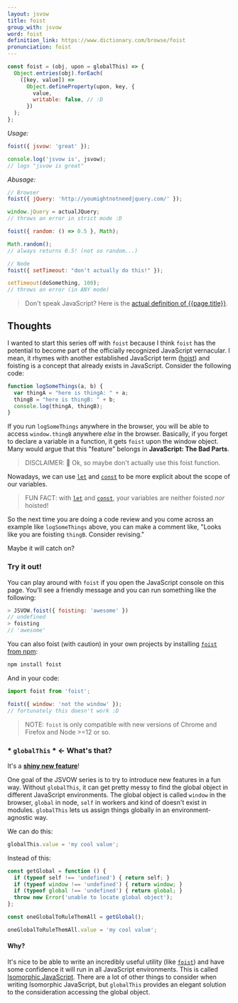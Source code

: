 ```yaml
---
layout: jsvow
title: foist
group_with: jsvow
word: foist
definition_link: https://www.dictionary.com/browse/foist
pronunciation: foist
---
```


```js
const foist = (obj, upon = globalThis) => {
  Object.entries(obj).forEach(
    ([key, value]) =>
      Object.defineProperty(upon, key, {
        value,
        writable: false, // :D
      })
  );
};
```

_Usage:_

```js
foist({ jsvow: 'great' });

console.log('jsvow is', jsvow);
// logs "jsvow is great"
```

_Abusage:_

```js
// Browser
foist({ jQuery: 'http://youmightnotneedjquery.com/' });

window.jQuery = actualJQuery;
// throws an error in strict mode :D

foist({ random: () => 0.5 }, Math);

Math.random();
// always returns 0.5! (not so random...)

// Node
foist({ setTimeout: "don't actually do this!" });

setTimeout(doSomething, 100);
// throws an error (in ANY mode)
```

> Don't speak JavaScript? Here is the [actual definition of {{page.title}}]({{page.definition_link}}).

## Thoughts
I wanted to start this series off with `foist` because I think `foist` has the potential to become part of the officially recognized JavaScript vernacular. I mean, it rhymes with another established JavaScript term ([hoist](https://developer.mozilla.org/en-US/docs/Glossary/Hoisting)) and foisting is a concept that already exists in JavaScript. Consider the following code:

```js
function logSomeThings(a, b) {
  var thingA = "here is thingA: " + a;
  thingB = "here is thingB: " + b;
  console.log(thingA, thingB);
}
```

If you run `logSomeThings` anywhere in the browser, you will be able to access `window.thingB` anywhere _else_ in the browser. Basically, if you forget to declare a variable in a function, it gets `foist` upon the window object. Many would argue that this "feature" belongs in **JavaScript: The Bad Parts**.

> DISCLAIMER: 🤔 Ok, so maybe don't actually use this foist function.

Nowadays, we can use [`let`](https://developer.mozilla.org/en-US/docs/Web/JavaScript/Reference/Statements/let) and [`const`](https://developer.mozilla.org/en-US/docs/Web/JavaScript/Reference/statements/const) to be more explicit about the scope of our variables.

> FUN FACT: with [`let`](https://developer.mozilla.org/en-US/docs/Web/JavaScript/Reference/Statements/let) and [`const`](https://developer.mozilla.org/en-US/docs/Web/JavaScript/Reference/statements/const), your variables are neither foisted _nor_ hoisted!

So the next time you are doing a code review and you come across an example like `logSomeThings` above, you can make a comment like, "Looks like you are foisting `thingB`. Consider revising."

Maybe it will catch on?

### Try it out!
You can play around with `foist` if you open the JavaScript console on this page. You'll see a friendly message and you can run something like the following:

```js
> JSVOW.foist({ foisting: 'awesome' })
// undefined
> foisting
// 'awesome'
```

You can also foist (with caution) in your own projects by installing [`foist` from npm](https://www.npmjs.com/package/foist):

```sh
npm install foist
```

And in your code:

```js
import foist from 'foist';

foist({ window: 'not the window' });
// fortunately this doesn't work :D
```

> NOTE: `foist` is only compatible with new versions of Chrome and Firefox and Node >=12 or so.

### * `globalThis` * <- What's that?

It's a **[shiny new feature](https://developer.mozilla.org/en-US/docs/Web/JavaScript/Reference/Global_Objects/globalThis)**!

One goal of the JSVOW series is to try to introduce new features in a fun way. Without `globalThis`, it can get pretty messy to find the global object in different JavaScript environments. The global object is called `window` in the browser, `global` in node, `self` in workers and kind of doesn't exist in modules. `globalThis` lets us assign things globally in an environment-agnostic way.

We can do this:

```js
globalThis.value = 'my cool value';
```

Instead of this:

```js
const getGlobal = function () {
  if (typeof self !== 'undefined') { return self; }
  if (typeof window !== 'undefined') { return window; }
  if (typeof global !== 'undefined') { return global; }
  throw new Error('unable to locate global object');
};

const oneGlobalToRuleThemAll = getGlobal();

oneGlobalToRuleThemAll.value = 'my cool value';
```

#### Why?

It's nice to be able to write an incredibly useful utility (like [`foist`](https://www.npmjs.com/package/foist)) and have some confidence it will run in all JavaScript environments. This  is called [Isomorphic JavaScript](https://en.wikipedia.org/wiki/Isomorphic_JavaScript). There are a lot of other things to consider when writing Isomorphic JavaScript, but `globalThis` provides an elegant solution to the consideration accessing the global object.
